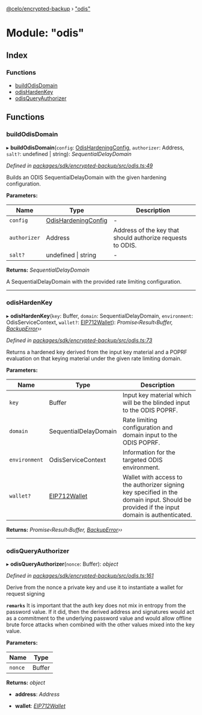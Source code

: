 [@celo/encrypted-backup](../README.md) › ["odis"](_odis_.md)

# Module: "odis"

## Index

### Functions

* [buildOdisDomain](_odis_.md#buildodisdomain)
* [odisHardenKey](_odis_.md#odishardenkey)
* [odisQueryAuthorizer](_odis_.md#odisqueryauthorizer)

## Functions

###  buildOdisDomain

▸ **buildOdisDomain**(`config`: [OdisHardeningConfig](../interfaces/_config_.odishardeningconfig.md), `authorizer`: Address, `salt?`: undefined | string): *SequentialDelayDomain*

*Defined in [packages/sdk/encrypted-backup/src/odis.ts:49](https://github.com/celo-org/celo-monorepo/blob/master/packages/sdk/encrypted-backup/src/odis.ts#L49)*

Builds an ODIS SequentialDelayDomain with the given hardening configuration.

**Parameters:**

Name | Type | Description |
------ | ------ | ------ |
`config` | [OdisHardeningConfig](../interfaces/_config_.odishardeningconfig.md) | - |
`authorizer` | Address | Address of the key that should authorize requests to ODIS. |
`salt?` | undefined &#124; string | - |

**Returns:** *SequentialDelayDomain*

A SequentialDelayDomain with the provided rate limiting configuration.

___

###  odisHardenKey

▸ **odisHardenKey**(`key`: Buffer, `domain`: SequentialDelayDomain, `environment`: OdisServiceContext, `wallet?`: [EIP712Wallet](_utils_.md#eip712wallet)): *Promise‹Result‹Buffer, [BackupError](_errors_.md#backuperror)››*

*Defined in [packages/sdk/encrypted-backup/src/odis.ts:73](https://github.com/celo-org/celo-monorepo/blob/master/packages/sdk/encrypted-backup/src/odis.ts#L73)*

Returns a hardened key derived from the input key material and a POPRF evaluation on that keying
material under the given rate limiting domain.

**Parameters:**

Name | Type | Description |
------ | ------ | ------ |
`key` | Buffer | Input key material which will be the blinded input to the ODIS POPRF. |
`domain` | SequentialDelayDomain | Rate limiting configuration and domain input to the ODIS POPRF. |
`environment` | OdisServiceContext | Information for the targeted ODIS environment. |
`wallet?` | [EIP712Wallet](_utils_.md#eip712wallet) | Wallet with access to the authorizer signing key specified in the domain input.        Should be provided if the input domain is authenticated.  |

**Returns:** *Promise‹Result‹Buffer, [BackupError](_errors_.md#backuperror)››*

___

###  odisQueryAuthorizer

▸ **odisQueryAuthorizer**(`nonce`: Buffer): *object*

*Defined in [packages/sdk/encrypted-backup/src/odis.ts:161](https://github.com/celo-org/celo-monorepo/blob/master/packages/sdk/encrypted-backup/src/odis.ts#L161)*

Derive from the nonce a private key and use it to instantiate a wallet for request signing

**`remarks`** It is important that the auth key does not mix in entropy from the password value. If
it did, then the derived address and signatures would act as a commitment to the underlying
password value and would allow offline brute force attacks when combined with the other values
mixed into the key value.

**Parameters:**

Name | Type |
------ | ------ |
`nonce` | Buffer |

**Returns:** *object*

* **address**: *Address*

* **wallet**: *[EIP712Wallet](_utils_.md#eip712wallet)*
